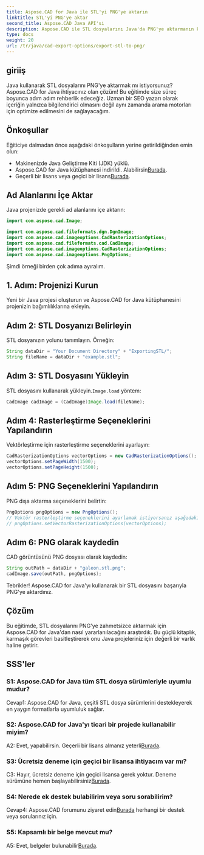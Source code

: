 ```yaml
---
title: Aspose.CAD for Java ile STL'yi PNG'ye aktarın
linktitle: STL'yi PNG'ye aktar
second_title: Aspose.CAD Java API'si
description: Aspose.CAD ile STL dosyalarını Java'da PNG'ye aktarmanın kusursuz sürecini keşfedin. İş akışınızı basitleştirin ve Java projelerinizi zahmetsizce geliştirin.
type: docs
weight: 20
url: /tr/java/cad-export-options/export-stl-to-png/
---
```

## giriiş

Java kullanarak STL dosyalarını PNG'ye aktarmak mı istiyorsunuz? Aspose.CAD for Java ihtiyacınız olan çözüm! Bu eğitimde size süreç boyunca adım adım rehberlik edeceğiz. Uzman bir SEO yazarı olarak içeriğin yalnızca bilgilendirici olmasını değil aynı zamanda arama motorları için optimize edilmesini de sağlayacağım.

## Önkoşullar

Eğiticiye dalmadan önce aşağıdaki önkoşulların yerine getirildiğinden emin olun:

- Makinenizde Java Geliştirme Kiti (JDK) yüklü.
-  Aspose.CAD for Java kütüphanesi indirildi. Alabilirsin[Burada](https://releases.aspose.com/cad/java/).
-  Geçerli bir lisans veya geçici bir lisans[Burada](https://purchase.aspose.com/temporary-license/).

## Ad Alanlarını İçe Aktar

Java projenizde gerekli ad alanlarını içe aktarın:

```java
import com.aspose.cad.Image;

import com.aspose.cad.fileformats.dgn.DgnImage;
import com.aspose.cad.imageoptions.CadRasterizationOptions;
import com.aspose.cad.fileformats.cad.CadImage;
import com.aspose.cad.imageoptions.CadRasterizationOptions;
import com.aspose.cad.imageoptions.PngOptions;
```

Şimdi örneği birden çok adıma ayıralım.

## 1. Adım: Projenizi Kurun

Yeni bir Java projesi oluşturun ve Aspose.CAD for Java kütüphanesini projenizin bağımlılıklarına ekleyin.

## Adım 2: STL Dosyanızı Belirleyin

STL dosyanızın yolunu tanımlayın. Örneğin:

```java
String dataDir = "Your Document Directory" + "ExportingSTL/";
String fileName = dataDir + "example.stl";
```

## Adım 3: STL Dosyasını Yükleyin

 STL dosyasını kullanarak yükleyin.`Image.load` yöntem:

```java
CadImage cadImage = (CadImage)Image.load(fileName);
```

## Adım 4: Rasterleştirme Seçeneklerini Yapılandırın

Vektörleştirme için rasterleştirme seçeneklerini ayarlayın:

```java
CadRasterizationOptions vectorOptions = new CadRasterizationOptions();
vectorOptions.setPageWidth(1500);
vectorOptions.setPageHeight(1500);
```

## Adım 5: PNG Seçeneklerini Yapılandırın

PNG dışa aktarma seçeneklerini belirtin:

```java
PngOptions pngOptions = new PngOptions();
// Vektör rasterleştirme seçeneklerini ayarlamak istiyorsanız aşağıdaki satırın açıklamasını kaldırın
// pngOptions.setVectorRasterizationOptions(vectorOptions);
```

## Adım 6: PNG olarak kaydedin

CAD görüntüsünü PNG dosyası olarak kaydedin:

```java
String outPath = dataDir + "galeon.stl.png";
cadImage.save(outPath, pngOptions);
```

Tebrikler! Aspose.CAD for Java'yı kullanarak bir STL dosyasını başarıyla PNG'ye aktardınız.

## Çözüm

Bu eğitimde, STL dosyalarını PNG'ye zahmetsizce aktarmak için Aspose.CAD for Java'dan nasıl yararlanılacağını araştırdık. Bu güçlü kitaplık, karmaşık görevleri basitleştirerek onu Java projeleriniz için değerli bir varlık haline getirir.

## SSS'ler

### S1: Aspose.CAD for Java tüm STL dosya sürümleriyle uyumlu mudur?

Cevap1: Aspose.CAD for Java, çeşitli STL dosya sürümlerini destekleyerek en yaygın formatlarla uyumluluk sağlar.

### S2: Aspose.CAD for Java'yı ticari bir projede kullanabilir miyim?

 A2: Evet, yapabilirsin. Geçerli bir lisans almanız yeterli[Burada](https://purchase.aspose.com/buy).

### S3: Ücretsiz deneme için geçici bir lisansa ihtiyacım var mı?

 C3: Hayır, ücretsiz deneme için geçici lisansa gerek yoktur. Deneme sürümüne hemen başlayabilirsiniz[Burada](https://releases.aspose.com/).

### S4: Nerede ek destek bulabilirim veya soru sorabilirim?

 Cevap4: Aspose.CAD forumunu ziyaret edin[Burada](https://forum.aspose.com/c/cad/19) herhangi bir destek veya sorularınız için.

### S5: Kapsamlı bir belge mevcut mu?

 A5: Evet, belgeler bulunabilir[Burada](https://reference.aspose.com/cad/java/).